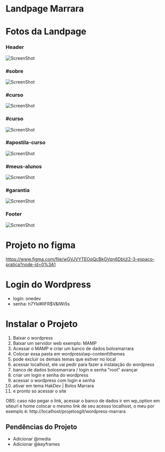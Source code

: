 # Landpage Marrara

# Fotos da Landpage
### Header
![ScreenShot](https://github.com/stefano-pinheiro/landpage-curso-marrara/blob/69e5f569554f8c6f78047725f0849f4c2879154c/fotos-projeto/header.png)

### #sobre
![ScreenShot](https://github.com/stefano-pinheiro/landpage-curso-marrara/blob/69e5f569554f8c6f78047725f0849f4c2879154c/fotos-projeto/sobre.png)

### #curso
![ScreenShot](https://github.com/stefano-pinheiro/landpage-curso-marrara/blob/69e5f569554f8c6f78047725f0849f4c2879154c/fotos-projeto/curso.png)

### #curso
![ScreenShot](https://github.com/stefano-pinheiro/landpage-curso-marrara/blob/69e5f569554f8c6f78047725f0849f4c2879154c/fotos-projeto/curso-2.png)

### #apostila-curso
![ScreenShot](https://github.com/stefano-pinheiro/landpage-curso-marrara/blob/69e5f569554f8c6f78047725f0849f4c2879154c/fotos-projeto/material.png)

### #meus-alunos
![ScreenShot](https://github.com/stefano-pinheiro/landpage-curso-marrara/blob/69e5f569554f8c6f78047725f0849f4c2879154c/fotos-projeto/alunos.png)

### #garantia
![ScreenShot](https://github.com/stefano-pinheiro/landpage-curso-marrara/blob/69e5f569554f8c6f78047725f0849f4c2879154c/fotos-projeto/certificado.png)

### Footer
![ScreenShot](https://github.com/stefano-pinheiro/landpage-curso-marrara/blob/69e5f569554f8c6f78047725f0849f4c2879154c/fotos-projeto/garantia-footer.png)

# Projeto no figma

https://www.figma.com/file/wGVJVYTEOqQcBkGVqn6DbU/2-3-espaco-pratica?node-id=0%3A1

# Login do Wordpress
- login: onedev
- senha: h7Ykl#lIFR$V&IWi5s

# Instalar o Projeto
1. Baixar o wordpress
2. Baixar um servidor web exemplo: MAMP
3. Acessar o MAMP e criar um banco de dados bolosmarrara
4. Colocar essa pasta em wordpress\wp-content\themes
5. pode excluir os demais temas que estiver no local
6. acessar localhost, ele vai pedir para fazer a instalação do wordpress
7. banco de dados bolosmarrara / login e senha "root" avançar
8. criar um login e senha do wordpress
9. acessar o wordpress com login e senha 
10. ativar em tema HakDev | Bolos Marrara
11. e pronto so acessar o site

OBS: caso não pegar o link, acessar o banco de dados ir em wp_option em siteurl e home colocar o mesmo link de seu acesso localhost, o meu por exemplo é: http://localhost/projetosgit/wordpress-marrara

## Pendências do Projeto

- Adicionar @media
- Adicionar @keyframes
